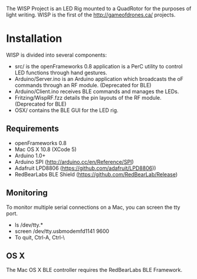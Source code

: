 The WISP Project is an LED Rig mounted to a QuadRotor for the purposes of light writing. 
WISP is the first of the http://gameofdrones.ca/ projects.

Installation
============

WISP is divided into several components:
- src/ is the openFrameworks 0.8 application is a PerC utility to control LED functions through hand gestures.
- Arduino/Server.ino is an Arduino application which broadcasts the oF commands through an RF module. (Deprecated for BLE)
- Arduino/Client.ino receives BLE commands and manages the LEDs.
- Fritzing/WispRF.fzz details the pin layouts of the RF module. (Deprecated for BLE)
- OSX/ contains the BLE GUI for the LED rig.

Requirements
------------

- openFrameworks 0.8
- Mac OS X 10.8 (XCode 5)
- Arduino 1.0+
- Arduino SPI (http://arduino.cc/en/Reference/SPI)
- Adafruit LPD8806 (https://github.com/adafruit/LPD8806))
- RedBearLabs BLE Shield (https://github.com/RedBearLab/Release)

Monitoring
----------
To monitor multiple serial connections on a Mac, you can screen the tty port.
- ls /dev/tty.*
- screen /dev/tty.usbmodemfd1141 9600
- To quit, Ctrl-A, Ctrl-\

OS X
----
The Mac OS X BLE controller requires the RedBearLabs BLE Framework.
